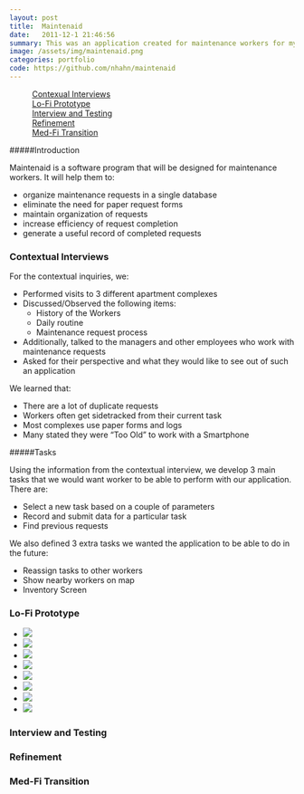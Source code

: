 ```yaml
---
layout: post
title:  Maintenaid 
date:   2011-12-1 21:46:56
summary: This was an application created for maintenance workers for my Designing Human Centered Software class. We saw that most maintenance workers utilize paper systems to manage and organize work requests. To help improve workers' ability to coordinate and log requests, we performed a contextual inquiry to gather what features workers would want in a system. After gathering the requirements, we went through 3 prototyping stages, finally producing an Android app. 
image: /assets/img/maintenaid.png
categories: portfolio
code: https://github.com/nhahn/maintenaid
---
```


<div data-magellan-expedition="fixed">
    <dl class="sub-nav">
        <dd data-magellan-arrival="ci"><a href="#ci">Contexual Interviews</a></dd>
        <dd data-magellan-arrival="lofi"><a href="#lofi">Lo-Fi Prototype</a></dd>
        <dd data-magellan-arrival="interview"><a href="#interview">Interview and Testing</a></dd>
        <dd data-magellan-arrival="refinement"><a href="#refinement">Refinement</a></dd>
        <dd data-magellan-arrival="transition"><a href="#transition">Med-Fi Transition</a></dd>
    </dl>
</div>

#####Introduction

Maintenaid is a software program that will be designed for maintenance workers. It will help them to:

* organize maintenance requests in a single database
* eliminate the need for paper request forms
* maintain organization of requests
* increase efficiency of request completion
* generate a useful record of completed requests

<a name="ci"></a>
<h3 data-magellan-destination="ci">Contextual Interviews</h3>
    
For the contextual inquiries, we:

* Performed visits to 3 different apartment complexes
* Discussed/Observed the following items:
    * History of the Workers 
    * Daily routine
    * Maintenance request process
* Additionally, talked to the managers and other employees who work with maintenance requests
* Asked for their perspective and what they would like to see out of such an application

We learned that: 

* There are a lot of duplicate requests
* Workers often get sidetracked from their current task
* Most complexes use paper forms and logs
* Many stated they were “Too Old” to work with a Smartphone

#####Tasks

Using the information from the contextual interview, we develop 3 main tasks that we would want worker to be able to perform with our application. There are:

* Select a new task based on a couple of parameters
* Record and submit data for a particular task
* Find previous requests

We also defined 3 extra tasks we wanted the application to be able to do in the future:

* Reassign tasks to other workers
* Show nearby workers on map
* Inventory Screen

<a name="lofi"></a>
<h3 data-magellan-destination="lofi">Lo-Fi Prototype</h3>

<ul class="medium-block-grid-4">
    <li><img class="th" src="/assets/img/maintenaid/lofi/mapscreen.jpg"></li>
    <li><img class="th" src="/assets/img/maintenaid/lofi/pastRequest.jpg"></li>
    <li><img class="th" src="/assets/img/maintenaid/lofi/refineScreen.jpg"></li>
    <li><img class="th" src="/assets/img/maintenaid/lofi/reportScreen.jpg"></li>
    <li><img class="th" src="/assets/img/maintenaid/lofi/requestApartments.jpg"></li>
    <li><img class="th" src="/assets/img/maintenaid/lofi/startScreen.jpg"></li>
    <li><img class="th" src="/assets/img/maintenaid/lofi/TaskInfo.jpg"></li>
    <li><img class="th" src="/assets/img/maintenaid/lofi/taskList.jpg"></li>
</ul>


<a name="interview"></a>
<h3 data-magellan-destination="interview">Interview and Testing</h3>

<a name="refinement"></a>
<h3 data-magellan-destination="refinement">Refinement</h3>

<a name="transition"></a>
<h3 data-magellan-destination="transition">Med-Fi Transition</h3>